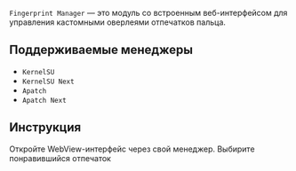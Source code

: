 `Fingerprint Manager` — это модуль со встроенным веб-интерфейсом для управления кастомными оверлеями отпечатков пальца.

## Поддерживаемые менеджеры
- `KernelSU`
- `KernelSU Next`
- `Apatch`
- `Apatch Next`

## Инструкция
Откройте WebView-интерфейс через свой менеджер. Выбирите понравившийся отпечаток
